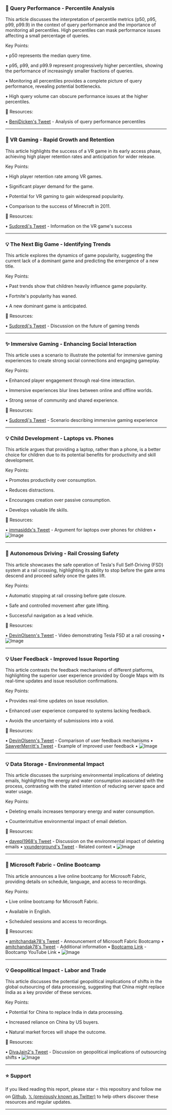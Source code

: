 ### 🤖 Query Performance - Percentile Analysis

This article discusses the interpretation of percentile metrics (p50, p95, p99, p99.9) in the context of query performance and the importance of monitoring all percentiles.  High percentiles can mask performance issues affecting a small percentage of queries.

Key Points:

• p50 represents the median query time.

• p95, p99, and p99.9 represent progressively higher percentiles, showing the performance of increasingly smaller fractions of queries.


• Monitoring all percentiles provides a complete picture of query performance, revealing potential bottlenecks.


• High query volume can obscure performance issues at the higher percentiles.


🔗 Resources:

• [BenjDicken's Tweet](https://x.com/BenjDicken/status/1957078831572885664) -  Analysis of query performance percentiles


---
### 🚀 VR Gaming - Rapid Growth and Retention

This article highlights the success of a VR game in its early access phase, achieving high player retention rates and anticipation for wider release.

Key Points:

•  High player retention rate among VR games.

•  Significant player demand for the game.


• Potential for VR gaming to gain widespread popularity.


• Comparison to the success of Minecraft in 2011.


🔗 Resources:

• [Sudoredj's Tweet](https://x.com/sudoredj/status/1957257348663349353) -  Information on the VR game's success


---
### 💡 The Next Big Game - Identifying Trends

This article explores the dynamics of game popularity, suggesting the current lack of a dominant game and predicting the emergence of a new title.

Key Points:

•  Past trends show that children heavily influence game popularity.

•  Fortnite's popularity has waned.


•  A new dominant game is anticipated.



🔗 Resources:

• [Sudoredj's Tweet](https://x.com/sudoredj/status/1957258114379743241) - Discussion on the future of gaming trends


---
### ✨ Immersive Gaming - Enhancing Social Interaction

This article uses a scenario to illustrate the potential for immersive gaming experiences to create strong social connections and engaging gameplay.


Key Points:

•  Enhanced player engagement through real-time interaction.


•  Immersive experiences blur lines between online and offline worlds.


•  Strong sense of community and shared experience.



🔗 Resources:

• [Sudoredj's Tweet](https://x.com/sudoredj/status/1957259908124201076) -  Scenario describing immersive gaming experience


---
### 💡 Child Development - Laptops vs. Phones

This article argues that providing a laptop, rather than a phone, is a better choice for children due to its potential benefits for productivity and skill development.

Key Points:

•  Promotes productivity over consumption.

•  Reduces distractions.


•  Encourages creation over passive consumption.


•  Develops valuable life skills.


🔗 Resources:

• [immasiddx's Tweet](https://x.com/immasiddx/status/1957042052782493913) -  Argument for laptops over phones for children
• ![Image](https://pbs.twimg.com/media/GyjO9hXXQAAoHFs?format=jpg&name=small)


---
### 🤖 Autonomous Driving - Rail Crossing Safety

This article showcases the safe operation of Tesla's Full Self-Driving (FSD) system at a rail crossing, highlighting its ability to stop before the gate arms descend and proceed safely once the gates lift.

Key Points:

•  Automatic stopping at rail crossing before gate closure.

•  Safe and controlled movement after gate lifting.


•  Successful navigation as a lead vehicle.




🔗 Resources:

• [DevinOlsenn's Tweet](https://x.com/DevinOlsenn/status/1957083944966648022) - Video demonstrating Tesla FSD at a rail crossing
• ![Image](https://pbs.twimg.com/amplify_video_thumb/1957083717366931456/img/-dLbBft3pNStHsRo.jpg)


---
### 💡 User Feedback - Improved Issue Reporting

This article contrasts the feedback mechanisms of different platforms, highlighting the superior user experience provided by Google Maps with its real-time updates and issue resolution confirmations.


Key Points:

•  Provides real-time updates on issue resolution.

•  Enhanced user experience compared to systems lacking feedback.


•  Avoids the uncertainty of submissions into a void.




🔗 Resources:

• [DevinOlsenn's Tweet](https://x.com/DevinOlsenn/status/1957246497004957720) - Comparison of user feedback mechanisms
• [SawyerMerritt's Tweet](https://x.com/SawyerMerritt/status/1957242339702845727) - Example of improved user feedback
• ![Image](https://pbs.twimg.com/media/GymD4YQXAAAiKQX?format=jpg&name=small)


---
### 💡 Data Storage - Environmental Impact

This article discusses the surprising environmental implications of deleting emails, highlighting the energy and water consumption associated with the process, contrasting with the stated intention of reducing server space and water usage.

Key Points:

•  Deleting emails increases temporary energy and water consumption.


•  Counterintuitive environmental impact of email deletion.



🔗 Resources:

• [davepl1968's Tweet](https://x.com/davepl1968/status/1957180344198889790) - Discussion on the environmental impact of deleting emails
• [vxunderground's Tweet](https://x.com/vxunderground/status/1956830968683118708) - Related context
• ![Image](https://pbs.twimg.com/media/GygO_mRWsAAUUcF?format=jpg&name=small)


---
### 🚀 Microsoft Fabric - Online Bootcamp

This article announces a live online bootcamp for Microsoft Fabric, providing details on schedule, language, and access to recordings.


Key Points:

•  Live online bootcamp for Microsoft Fabric.

•  Available in English.


•  Scheduled sessions and access to recordings.



🔗 Resources:

• [amitchandak78's Tweet](https://x.com/amitchandak78/status/1957247738866798875) - Announcement of Microsoft Fabric Bootcamp
• [amitchandak78's Tweet](https://x.com/amitchandak78/status/1954585676210696294) - Additional information
• [Bootcamp Link](https://youtube.com/live/Cd355c7xmO0) - Bootcamp YouTube Link
• ![Image](https://pbs.twimg.com/media/GyAVTWTaAAABW4X?format=jpg&name=small)


---
### 💡 Geopolitical Impact - Labor and Trade

This article discusses the potential geopolitical implications of shifts in the global outsourcing of data processing, suggesting that China might replace India as a key provider of these services.

Key Points:

•  Potential for China to replace India in data processing.

•  Increased reliance on China by US buyers.


•  Natural market forces will shape the outcome.



🔗 Resources:

• [DivaJain2's Tweet](https://x.com/DivaJain2/status/1957240575624667297) - Discussion on geopolitical implications of outsourcing shifts
• ![Image](https://pbs.twimg.com/media/GymD7jAW4AA24TI?format=jpg&name=small)


---

### ⭐️ Support

If you liked reading this report, please star ⭐️ this repository and follow me on [Github](https://github.com/Drix10), [𝕏 (previously known as Twitter)](https://x.com/DRIX_10_) to help others discover these resources and regular updates.

---